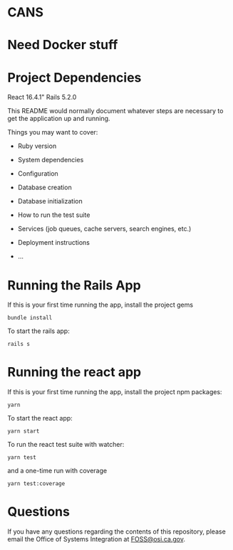 # CANS
# Need Docker stuff
# Project Dependencies
React 16.4.1"
Rails 5.2.0

This README would normally document whatever steps are necessary to get the
application up and running.

Things you may want to cover:

* Ruby version

* System dependencies

* Configuration

* Database creation

* Database initialization

* How to run the test suite

* Services (job queues, cache servers, search engines, etc.)

* Deployment instructions

* ...

# Running the Rails App
If this is your first time running the app, install the project gems

```bundle install```

To start the rails app:

```rails s```

# Running the react app

If this is your first time running the app, install the project npm packages:

```yarn```

To start the react app:

```yarn start```

To run the react test suite with watcher:

```yarn test```

and a one-time run with coverage

```yarn test:coverage```

# Questions

If you have any questions regarding the contents of this repository, please email the Office of Systems Integration at FOSS@osi.ca.gov.
